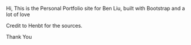 Hi, This is the Personal Portfolio site for Ben Liu, built with Bootstrap and a lot of love

Credit to Henbt for the sources.

Thank You
